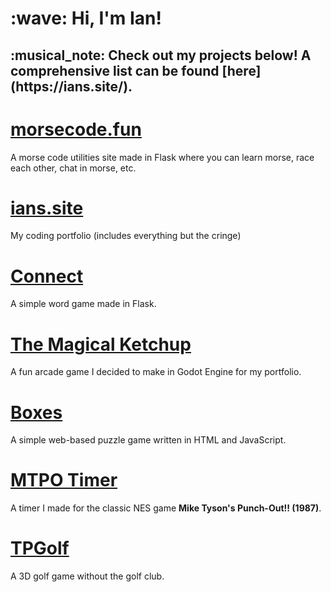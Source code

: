 <h1>:wave: Hi, I'm Ian!</h1>
<h2>:musical_note: Check out my projects below! A comprehensive list can be found [here](https://ians.site/).</h2>

# [morsecode.fun](https://morsecode.fun)
A morse code utilities site made in Flask where you can learn morse, race each other, chat in morse, etc.

# [ians.site](https://ians.site)
My coding portfolio (includes everything but the cringe)

# [Connect](https://online.ians.site)
A simple word game made in Flask.

# [The Magical Ketchup](https://ians.site/ketchup)
A fun arcade game I decided to make in Godot Engine for my portfolio.

# [Boxes](https://ians.site/boxes)
A simple web-based puzzle game written in HTML and JavaScript.

# [MTPO Timer](https://github.com/Igyeom/MTPO-Timer)
A timer I made for the classic NES game **Mike Tyson's Punch-Out!! (1987)**.

# [TPGolf](https://github.com/Igyeom/TPGolf)
A 3D golf game without the golf club.
